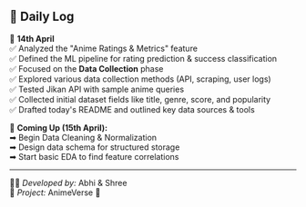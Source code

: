 ## 📅 Daily Log

📌 **14th April**  
✅ Analyzed the "Anime Ratings & Metrics" feature  
✅ Defined the ML pipeline for rating prediction & success classification  
✅ Focused on the **Data Collection** phase  
✅ Explored various data collection methods (API, scraping, user logs)  
✅ Tested Jikan API with sample anime queries  
✅ Collected initial dataset fields like title, genre, score, and popularity  
✅ Drafted today's README and outlined key data sources & tools

📢 **Coming Up (15th April):**  
➡ Begin Data Cleaning & Normalization  
➡ Design data schema for structured storage  
➡ Start basic EDA to find feature correlations  

---

👨‍💻 *Developed by:* Abhi & Shree  
🚀 *Project:* AnimeVerse 🌸
